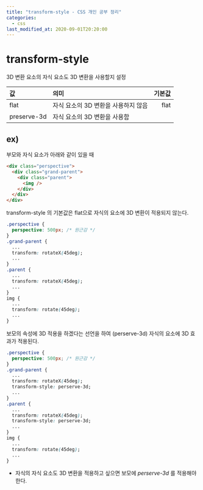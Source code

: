 ```yaml
---
title: "transform-style - CSS 개인 공부 정리"
categories: 
  - css
last_modified_at: 2020-09-01T20:20:00
---
```


# transform-style

3D 변환 요소의 자식 요소도 3D 변환을 사용할지 설정

| 값 | 의미 | 기본값 |
|:---|:---|---:|
| flat | 자식 요소의 3D 변환을 사용하지 않음 | flat |
| preserve-3d | 자식 요소의 3D 변환을 사용함 |  |

## ex)

부모와 자식 요소가 아래와 같이 있을 때
```html
<div class="perspective">
  <div class="grand-parent">
    <div class="parent">
      <img />
    </div>
  </div>
</div>
```

transform-style 의 기본값은 flat으로 자식의 요소에 3D 변환이 적용되지 않는다.
```css
.perspective {
  perspective: 500px; /* 원근감 */
}
.grand-parent {
  ...
  transform: rotateX(45deg);
  ...
}
.parent {
  ...
  transform: rotateX(45deg);
  ...
}
img {
  ...
  transform: rotate(45deg);
  ...
}
```

보모의 속성에 3D 적용을 하겠다는 선언을 하여 (perserve-3d) 자식의 요소에 3D 효과가 적용된다.
```css
.perspective {
  perspective: 500px; /* 원근감 */
}
.grand-parent {
  ...
  transform: rotateX(45deg);
  transform-style: perserve-3d;
  ...
}
.parent {
  ...
  transform: rotateX(45deg);
  transform-style: perserve-3d;
  ...
}
img {
  ...
  transform: rotate(45deg);
  ...
}
```
* 자식의 자식 요소도 3D 변환을 적용하고 싶으면 보모에 *perserve-3d* 를 적용해야 한다.

